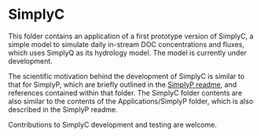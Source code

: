 # SimplyC

This folder contains an application of a first prototype version of SimplyC, a simple model to simulate daily in-stream DOC concentrations and fluxes, which uses SimplyQ as its hydrology model. The model is currently under development.

The scientific motivation behind the development of SimplyC is similar to that for SimplyP, which are briefly outlined in the [SimplyP readme](https://github.com/NIVANorge/Mobius/tree/master/Applications/SimplyP#simplyp-mobius-version), and references contained within that folder. The SimplyC folder contents are also similar to the contents of the Applications/SimplyP folder, which is also described in the SimplyP readme.

Contributions to SimplyC development and testing are welcome.
